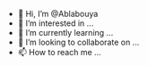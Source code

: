 - 👋 Hi, I’m @Ablabouya
- 👀 I’m interested in ...
- 🌱 I’m currently learning ...
- 💞️ I’m looking to collaborate on ...
- 📫 How to reach me ...

<!---
Ablabouya/Ablabouya is a ✨ special ✨ repository because its `README.md` (this file) appears on your GitHub profile.
You can click the Preview link to take a look at your changes.
--->
